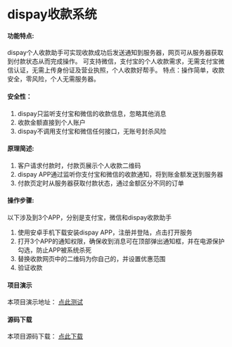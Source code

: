 # dispay收款系统  

#### 功能特点:
dispay个人收款助手可实现收款成功后发送通知到服务器，网页可从服务器获取到付款状态从而完成操作。
可支持微信，支付宝的个人收款需求，无需支付宝微信认证，无需上传身份证及营业执照，个人收款好帮手。
特点：操作简单，收款安全，零风险，个人无需服务器。

#### 安全性：
1. dispay只监听支付宝和微信的收款信息，忽略其他消息 
2. 收款金额直接到个人账户
3. dispay不调用支付宝和微信任何接口，无账号封杀风险

#### 原理简述:
1. 客户请求付款时，付款页展示个人收款二维码
2. dispay APP通过监听你支付宝和微信的收款通知，将到账金额发送到服务器
3. 付款页定时从服务器获取付款状态，通过金额区分不同的订单

#### 操作步骤:
以下涉及到3个APP，分别是支付宝，微信和dispay收款助手
1. 使用安卓手机下载安装dispay APP，注册并登陆，点击打开服务
2. 打开3个APP的通知权限，确保收到消息可在顶部弹出通知框，并在电源保护勾选，防止APP被系统杀死
3. 替换收款网页中的二维码为你自己的，并设置优惠范围
4. 验证收款

#### 项目演示

本项目演示地址： [点此测试](http://dispay.goodqp.com/)

#### 源码下载 
 
本项目源码下载： [点此下载](http://dispay.goodqp.com/)

